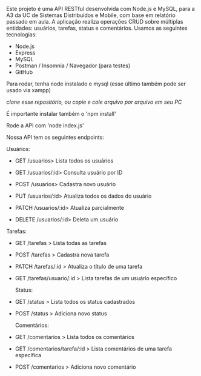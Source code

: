 Este projeto é uma API RESTful desenvolvida com Node.js e MySQL, para a A3 da UC de Sistemas Distribuídos e Mobile, com base em relatório passado em aula.
A aplicação realiza operações CRUD sobre múltiplas entidades: usuários, tarefas, status e comentários.
Usamos as seguintes tecnologias:
- Node.js
- Express
- MySQL
- Postman / Insomnia / Navegador (para testes)
- GitHub

Para rodar, tenha node instalado e mysql (esse último também pode ser usado via xampp)

*clone esse repositório, ou copie e cole arquivo por arquivo em seu PC*

É importante instalar também o 'npm install'

Rode a API com 'node index.js'


Nossa API tem os seguintes endpoints:

Usuários:

- GET /usuarios> Lista todos os usuários
  
- GET /usuarios/:id> Consulta usuário por ID
  
- POST /usuarios> Cadastra novo usuário
  
- PUT /usuarios/:id> Atualiza todos os dados do usuário
  
- PATCH /usuarios/:id> Atualiza parcialmente
  
- DELETE /usuarios/:id> Deleta um usuário

Tarefas:

- GET /tarefas > Lista todas as tarefas
  
- POST /tarefas > Cadastra nova tarefa
  
- PATCH /tarefas/:id > Atualiza o título de uma tarefa
  
- GET /tarefas/usuario/:id > Lista tarefas de um usuário específico

  Status:
  
- GET /status > Lista todos os status cadastrados
  
- POST /status > Adiciona novo status

  Comentários:
  
- GET /comentarios > Lista todos os comentários
  
- GET /comentarios/tarefa/:id > Lista comentários de uma tarefa específica
  
- POST /comentarios > Adiciona novo comentário
  
  
